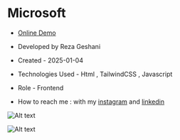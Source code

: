 # Microsoft

- [Online Demo](https://rezageshaniweb.github.io/Microsoft/)

- Developed by Reza Geshani

- Created - 2025-01-04

- Technologies Used - Html , TailwindCSS , Javascript

- Role - Frontend

- How to reach me : with my [instagram](https://www.instagram.com/rezageshani_web) and [linkedin](http://www.linkedin.com/in/reza-geshani-web)


![Alt text](https://github.com/user-attachments/assets/842fad2e-416c-4854-8cee-1197bc232600)

![Alt text](https://github.com/user-attachments/assets/74db86b7-7d1d-432a-88db-11eb01ed0e19)
